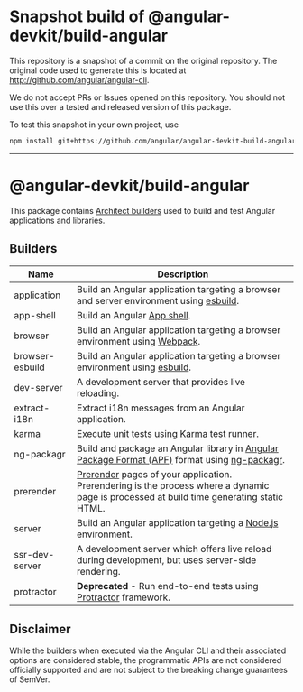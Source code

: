 
# Snapshot build of @angular-devkit/build-angular

This repository is a snapshot of a commit on the original repository. The original code used to
generate this is located at http://github.com/angular/angular-cli.

We do not accept PRs or Issues opened on this repository. You should not use this over a tested and
released version of this package.

To test this snapshot in your own project, use

```bash
npm install git+https://github.com/angular/angular-devkit-build-angular-builds.git
```

----
# @angular-devkit/build-angular

This package contains [Architect builders](/packages/angular_devkit/architect/README.md) used to build and test Angular applications and libraries.

## Builders

| Name            | Description                                                                                                                                                                                             |
| --------------- | ------------------------------------------------------------------------------------------------------------------------------------------------------------------------------------------------------- |
| application     | Build an Angular application targeting a browser and server environment using [esbuild](https://esbuild.github.io).                                                                                     |
| app-shell       | Build an Angular [App shell](https://angular.dev/ecosystem/service-workers/app-shell).                                                                                                                  |
| browser         | Build an Angular application targeting a browser environment using [Webpack](https://webpack.js.org).                                                                                                   |
| browser-esbuild | Build an Angular application targeting a browser environment using [esbuild](https://esbuild.github.io).                                                                                                |
| dev-server      | A development server that provides live reloading.                                                                                                                                                      |
| extract-i18n    | Extract i18n messages from an Angular application.                                                                                                                                                      |
| karma           | Execute unit tests using [Karma](https://github.com/karma-runner/karma) test runner.                                                                                                                    |
| ng-packagr      | Build and package an Angular library in [Angular Package Format (APF)](https://angular.dev/tools/libraries/angular-package-format) format using [ng-packagr](https://github.com/ng-packagr/ng-packagr). |
| prerender       | [Prerender](https://angular.dev/guide/prerendering) pages of your application. Prerendering is the process where a dynamic page is processed at build time generating static HTML.                      |
| server          | Build an Angular application targeting a [Node.js](https://nodejs.org) environment.                                                                                                                     |
| ssr-dev-server  | A development server which offers live reload during development, but uses server-side rendering.                                                                                                       |
| protractor      | **Deprecated** - Run end-to-end tests using [Protractor](https://www.protractortest.org/) framework.                                                                                                    |

## Disclaimer

While the builders when executed via the Angular CLI and their associated options are considered stable, the programmatic APIs are not considered officially supported and are not subject to the breaking change guarantees of SemVer.
